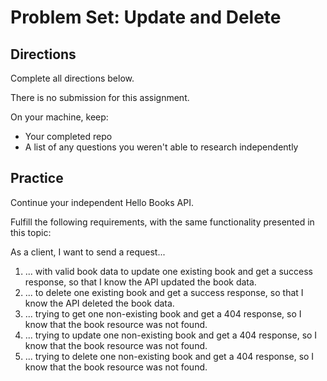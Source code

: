 # Problem Set: Update and Delete

## Directions

Complete all directions below.

There is no submission for this assignment.

On your machine, keep:

- Your completed repo
- A list of any questions you weren't able to research independently

## Practice

Continue your independent Hello Books API.

Fulfill the following requirements, with the same functionality presented in this topic:

As a client, I want to send a request...

1. ... with valid book data to update one existing book and get a success response, so that I know the API updated the book data.
1. ... to delete one existing book and get a success response, so that I know the API deleted the book data.
1. ... trying to get one non-existing book and get a 404 response, so I know that the book resource was not found.
1. ... trying to update one non-existing book and get a 404 response, so I know that the book resource was not found.
1. ... trying to delete one non-existing book and get a 404 response, so I know that the book resource was not found.
